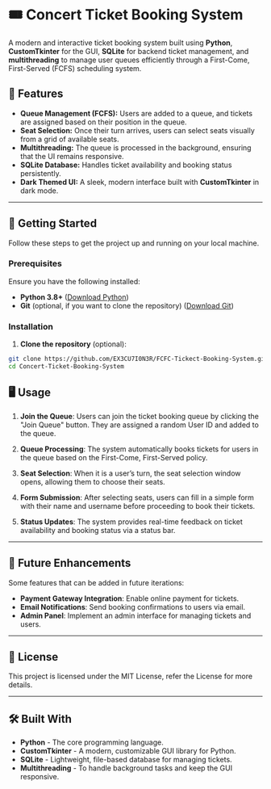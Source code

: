 # 🎟️ Concert Ticket Booking System

A modern and interactive ticket booking system built using **Python**, **CustomTkinter** for the GUI, **SQLite** for backend ticket management, and **multithreading** to manage user queues efficiently through a First-Come, First-Served (FCFS) scheduling system.

## 🌟 Features

- **Queue Management (FCFS):** Users are added to a queue, and tickets are assigned based on their position in the queue.
- **Seat Selection:** Once their turn arrives, users can select seats visually from a grid of available seats.
- **Multithreading:** The queue is processed in the background, ensuring that the UI remains responsive.
- **SQLite Database:** Handles ticket availability and booking status persistently.
- **Dark Themed UI:** A sleek, modern interface built with **CustomTkinter** in dark mode.

---

## 🚀 Getting Started

Follow these steps to get the project up and running on your local machine.

### Prerequisites

Ensure you have the following installed:

- **Python 3.8+** ([Download Python](https://www.python.org/downloads/))
- **Git** (optional, if you want to clone the repository) ([Download Git](https://git-scm.com/downloads))

### Installation

1. **Clone the repository** (optional):

```bash
git clone https://github.com/EX3CU7I0N3R/FCFC-Tickect-Booking-System.git
cd Concert-Ticket-Booking-System
```

## 🖥️ Usage

1. **Join the Queue**: Users can join the ticket booking queue by clicking the "Join Queue" button. They are assigned a random User ID and added to the queue.

2. **Queue Processing**: The system automatically books tickets for users in the queue based on the First-Come, First-Served policy.

3. **Seat Selection**: When it is a user’s turn, the seat selection window opens, allowing them to choose their seats. 

4. **Form Submission**: After selecting seats, users can fill in a simple form with their name and username before proceeding to book their tickets.

5. **Status Updates**: The system provides real-time feedback on ticket availability and booking status via a status bar.

---

## 📜 Future Enhancements

Some features that can be added in future iterations:

- **Payment Gateway Integration**: Enable online payment for tickets.
- **Email Notifications**: Send booking confirmations to users via email.
- **Admin Panel**: Implement an admin interface for managing tickets and users.

---

## 📄 License

This project is licensed under the MIT License, refer the License for more details.

---

## 🛠️ Built With

- **Python** - The core programming language.
- **CustomTkinter** - A modern, customizable GUI library for Python.
- **SQLite** - Lightweight, file-based database for managing tickets.
- **Multithreading** - To handle background tasks and keep the GUI responsive.
